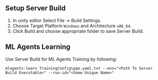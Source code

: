 ## Setup Server Build 

1. In unity editor Select File -> Build Settings.
2. Choose Target Platform `Windows` and Architecture `x86_64`.
3. Click Build and choose appropriate folder to save Server Build.

## ML Agents Learning

Use Server Build for ML Agents Training by following:

`mlagents-learn TrainingConfig\ppo.yaml.txt --env="<Path To Server Build Executable>" --run-id="<Some Unique Name>"`

